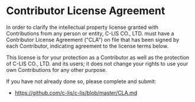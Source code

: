 # Contributor License Agreement

In order to clarify the intellectual property license granted with Contributions from any person or entity, C-LIS CO., LTD. must have a Contributor License Agreement ("CLA") on file that has been signed by each Contributor, indicating agreement to the license terms below.

This license is for your protection as a Contributor as well as the protection of C-LIS CO., LTD. and its users; it does not change your rights to use your own Contributions for any other purpose.

If you have not already done so, please complete and submit:

 * https://github.com/c-lis/c-lis/blob/master/CLA.md
